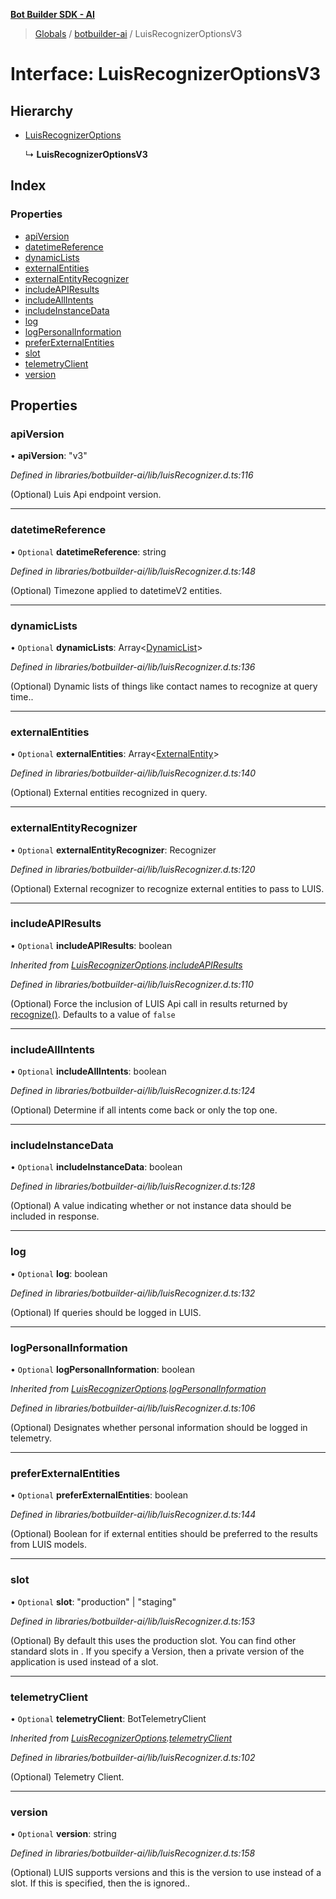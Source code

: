 **[Bot Builder SDK - AI](../README.md)**

> [Globals](undefined) / [botbuilder-ai](../README.md) / LuisRecognizerOptionsV3

# Interface: LuisRecognizerOptionsV3

## Hierarchy

* [LuisRecognizerOptions](botbuilder_ai.luisrecognizeroptions.md)

  ↳ **LuisRecognizerOptionsV3**

## Index

### Properties

* [apiVersion](botbuilder_ai.luisrecognizeroptionsv3.md#apiversion)
* [datetimeReference](botbuilder_ai.luisrecognizeroptionsv3.md#datetimereference)
* [dynamicLists](botbuilder_ai.luisrecognizeroptionsv3.md#dynamiclists)
* [externalEntities](botbuilder_ai.luisrecognizeroptionsv3.md#externalentities)
* [externalEntityRecognizer](botbuilder_ai.luisrecognizeroptionsv3.md#externalentityrecognizer)
* [includeAPIResults](botbuilder_ai.luisrecognizeroptionsv3.md#includeapiresults)
* [includeAllIntents](botbuilder_ai.luisrecognizeroptionsv3.md#includeallintents)
* [includeInstanceData](botbuilder_ai.luisrecognizeroptionsv3.md#includeinstancedata)
* [log](botbuilder_ai.luisrecognizeroptionsv3.md#log)
* [logPersonalInformation](botbuilder_ai.luisrecognizeroptionsv3.md#logpersonalinformation)
* [preferExternalEntities](botbuilder_ai.luisrecognizeroptionsv3.md#preferexternalentities)
* [slot](botbuilder_ai.luisrecognizeroptionsv3.md#slot)
* [telemetryClient](botbuilder_ai.luisrecognizeroptionsv3.md#telemetryclient)
* [version](botbuilder_ai.luisrecognizeroptionsv3.md#version)

## Properties

### apiVersion

•  **apiVersion**: \"v3\"

*Defined in libraries/botbuilder-ai/lib/luisRecognizer.d.ts:116*

(Optional) Luis Api endpoint version.

___

### datetimeReference

• `Optional` **datetimeReference**: string

*Defined in libraries/botbuilder-ai/lib/luisRecognizer.d.ts:148*

(Optional) Timezone applied to datetimeV2 entities.

___

### dynamicLists

• `Optional` **dynamicLists**: Array\<[DynamicList](botbuilder_ai.dynamiclist.md)>

*Defined in libraries/botbuilder-ai/lib/luisRecognizer.d.ts:136*

(Optional) Dynamic lists of things like contact names to recognize at query time..

___

### externalEntities

• `Optional` **externalEntities**: Array\<[ExternalEntity](botbuilder_ai.externalentity.md)>

*Defined in libraries/botbuilder-ai/lib/luisRecognizer.d.ts:140*

(Optional) External entities recognized in query.

___

### externalEntityRecognizer

• `Optional` **externalEntityRecognizer**: Recognizer

*Defined in libraries/botbuilder-ai/lib/luisRecognizer.d.ts:120*

(Optional) External recognizer to recognize external entities to pass to LUIS.

___

### includeAPIResults

• `Optional` **includeAPIResults**: boolean

*Inherited from [LuisRecognizerOptions](botbuilder_ai.luisrecognizeroptions.md).[includeAPIResults](botbuilder_ai.luisrecognizeroptions.md#includeapiresults)*

*Defined in libraries/botbuilder-ai/lib/luisRecognizer.d.ts:110*

(Optional) Force the inclusion of LUIS Api call in results returned by [recognize()](#recognize). Defaults to a value of `false`

___

### includeAllIntents

• `Optional` **includeAllIntents**: boolean

*Defined in libraries/botbuilder-ai/lib/luisRecognizer.d.ts:124*

(Optional) Determine if all intents come back or only the top one.

___

### includeInstanceData

• `Optional` **includeInstanceData**: boolean

*Defined in libraries/botbuilder-ai/lib/luisRecognizer.d.ts:128*

(Optional) A value indicating whether or not instance data should be included in response.

___

### log

• `Optional` **log**: boolean

*Defined in libraries/botbuilder-ai/lib/luisRecognizer.d.ts:132*

(Optional) If queries should be logged in LUIS.

___

### logPersonalInformation

• `Optional` **logPersonalInformation**: boolean

*Inherited from [LuisRecognizerOptions](botbuilder_ai.luisrecognizeroptions.md).[logPersonalInformation](botbuilder_ai.luisrecognizeroptions.md#logpersonalinformation)*

*Defined in libraries/botbuilder-ai/lib/luisRecognizer.d.ts:106*

(Optional) Designates whether personal information should be logged in telemetry.

___

### preferExternalEntities

• `Optional` **preferExternalEntities**: boolean

*Defined in libraries/botbuilder-ai/lib/luisRecognizer.d.ts:144*

(Optional) Boolean for if external entities should be preferred to the results from LUIS models.

___

### slot

• `Optional` **slot**: \"production\" \| \"staging\"

*Defined in libraries/botbuilder-ai/lib/luisRecognizer.d.ts:153*

(Optional) By default this uses the production slot.  You can find other standard slots in <see cref="LuisSlot"/>.
 If you specify a Version, then a private version of the application is used instead of a slot.

___

### telemetryClient

• `Optional` **telemetryClient**: BotTelemetryClient

*Inherited from [LuisRecognizerOptions](botbuilder_ai.luisrecognizeroptions.md).[telemetryClient](botbuilder_ai.luisrecognizeroptions.md#telemetryclient)*

*Defined in libraries/botbuilder-ai/lib/luisRecognizer.d.ts:102*

(Optional) Telemetry Client.

___

### version

• `Optional` **version**: string

*Defined in libraries/botbuilder-ai/lib/luisRecognizer.d.ts:158*

(Optional) LUIS supports versions and this is the version to use instead of a slot.
If this is specified, then the <see cref="Slot"/> is ignored..
